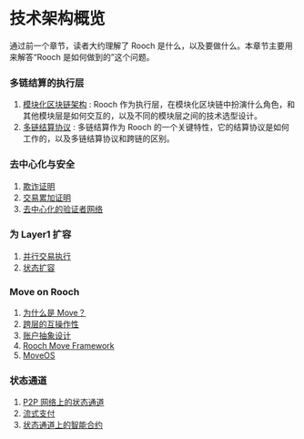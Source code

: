 # 技术架构概览

通过前一个章节，读者大约理解了 Rooch 是什么，以及要做什么。本章节主要用来解答“Rooch 是如何做到的”这个问题。

### 多链结算的执行层

1. [模块化区块链架构](./01-modular-blockchain-architecture/01-multi-chain-settlement-protocol.md) : Rooch 作为执行层，在模块化区块链中扮演什么角色，和其他模块层是如何交互的，以及不同的模块层之间的技术选型设计。
2. [多链结算协议](./01-modular-blockchain-architecture/01-multi-chain-settlement-protocol.md) : 多链结算作为 Rooch 的一个关键特性，它的结算协议是如何工作的，以及多链结算协议和跨链的区别。

### 去中心化与安全

1. [欺诈证明](./02-fraud-proofs.md)
2. [交易累加证明](./03-transaction-accumulator-proofs.md)
3. [去中心化的验证者网络](./04-decentralized-validator-network.md)

### 为 Layer1 扩容

1. [并行交易执行](./05-parallel-transaction-execution.md)
2. [状态扩容](./06-state-scaling.md)

### Move on Rooch

1. [为什么是 Move？](./07-move-on-rooch/index.md)
2. [跨层的互操作性](./07-move-on-rooch/01-cross-layer-interoperability.md)
3. [账户抽象设计](./07-move-on-rooch/02-account-abstraction.md)
4. [Rooch Move Framework](./07-move-on-rooch/03-rooch-framework.md)
5. [MoveOS](./07-move-on-rooch/04-moveos.md)

### 状态通道

1. [P2P 网络上的状态通道](./08-state-channel/index.md)
2. [流式支付](./08-state-channel/01-streaming-payment.md)
3. [状态通道上的智能合约](./08-state-channel/02-channel-contract.md)

